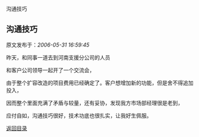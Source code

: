 沟通技巧
## 沟通技巧

 原文发布于：*2006-05-31 16:59:45*

   昨天，和同事一道去到河南支援分公司的人员

和客户公司领导一起开了一个交流会，

  由于整个扩容改造的项目费用已经确定了。客户想增加新的功能，但是舍不得追加投入，

因而整个里面充满了矛盾与较量，还有妥协，发现我方市场部经理很是老到，

应付自如，沟通技巧很好，技术功底也很扎实，让我好生佩服。

[返回目录](index.html)
